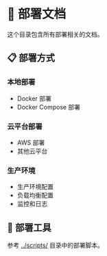 # 🚀 部署文档

这个目录包含所有部署相关的文档。

## 📋 部署方式

### 本地部署
- Docker 部署
- Docker Compose 部署

### 云平台部署
- AWS 部署
- 其他云平台

### 生产环境
- 生产环境配置
- 负载均衡配置
- 监控和日志

## 🔧 部署工具

参考 [../scripts/](../scripts/) 目录中的部署脚本。
